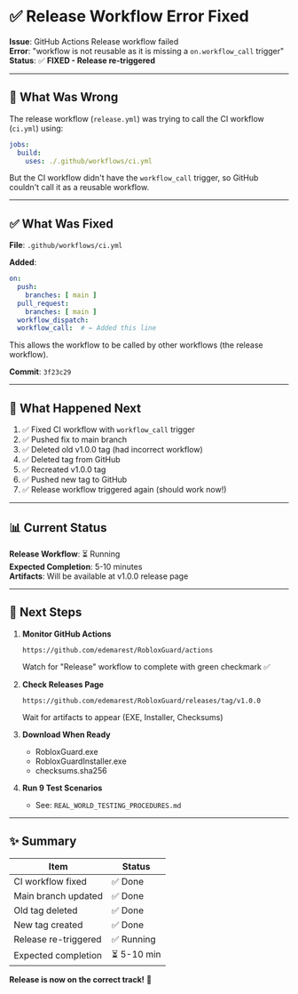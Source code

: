 # ✅ Release Workflow Error Fixed

**Issue**: GitHub Actions Release workflow failed  
**Error**: "workflow is not reusable as it is missing a `on.workflow_call` trigger"  
**Status**: ✅ **FIXED - Release re-triggered**

---

## 🔧 What Was Wrong

The release workflow (`release.yml`) was trying to call the CI workflow (`ci.yml`) using:

```yaml
jobs:
  build:
    uses: ./.github/workflows/ci.yml
```

But the CI workflow didn't have the `workflow_call` trigger, so GitHub couldn't call it as a reusable workflow.

---

## ✅ What Was Fixed

**File**: `.github/workflows/ci.yml`

**Added**:
```yaml
on:
  push:
    branches: [ main ]
  pull_request:
    branches: [ main ]
  workflow_dispatch:
  workflow_call:  # ← Added this line
```

This allows the workflow to be called by other workflows (the release workflow).

**Commit**: `3f23c29`

---

## 🔄 What Happened Next

1. ✅ Fixed CI workflow with `workflow_call` trigger
2. ✅ Pushed fix to main branch
3. ✅ Deleted old v1.0.0 tag (had incorrect workflow)
4. ✅ Deleted tag from GitHub
5. ✅ Recreated v1.0.0 tag
6. ✅ Pushed new tag to GitHub
7. ✅ Release workflow triggered again (should work now!)

---

## 📊 Current Status

**Release Workflow**: ⏳ Running  
**Expected Completion**: 5-10 minutes  
**Artifacts**: Will be available at v1.0.0 release page

---

## 🎯 Next Steps

1. **Monitor GitHub Actions**
   ```
   https://github.com/edemarest/RobloxGuard/actions
   ```
   Watch for "Release" workflow to complete with green checkmark ✅

2. **Check Releases Page**
   ```
   https://github.com/edemarest/RobloxGuard/releases/tag/v1.0.0
   ```
   Wait for artifacts to appear (EXE, Installer, Checksums)

3. **Download When Ready**
   - RobloxGuard.exe
   - RobloxGuardInstaller.exe
   - checksums.sha256

4. **Run 9 Test Scenarios**
   - See: `REAL_WORLD_TESTING_PROCEDURES.md`

---

## ✨ Summary

| Item | Status |
|------|--------|
| CI workflow fixed | ✅ Done |
| Main branch updated | ✅ Done |
| Old tag deleted | ✅ Done |
| New tag created | ✅ Done |
| Release re-triggered | ✅ Running |
| Expected completion | ⏳ 5-10 min |

**Release is now on the correct track!** 🚀


